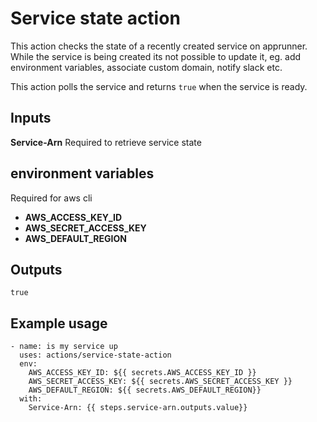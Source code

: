 # Service state action

This action checks the state of a recently created service on apprunner.
While the service is being created its not possible to update it, eg. add environment variables, 
associate custom domain, notify slack etc.

This action polls the service and returns `true` when the service is ready.

## Inputs

**Service-Arn** Required to retrieve service state 

## environment variables
Required for aws cli 

- **AWS_ACCESS_KEY_ID**
- **AWS_SECRET_ACCESS_KEY**
- **AWS_DEFAULT_REGION**

## Outputs 

`true`

## Example usage

```
- name: is my service up
  uses: actions/service-state-action
  env:
    AWS_ACCESS_KEY_ID: ${{ secrets.AWS_ACCESS_KEY_ID }}
    AWS_SECRET_ACCESS_KEY: ${{ secrets.AWS_SECRET_ACCESS_KEY }}
    AWS_DEFAULT_REGION: ${{ secrets.AWS_DEFAULT_REGION}}
  with:
    Service-Arn: {{ steps.service-arn.outputs.value}} 

```
